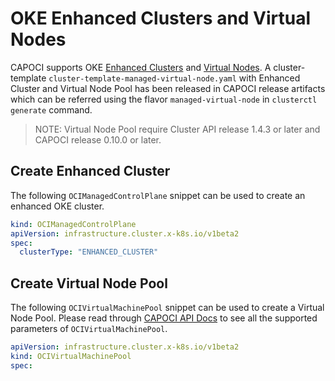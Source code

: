 # OKE Enhanced Clusters and Virtual Nodes

CAPOCI supports OKE [Enhanced Clusters][enhanced-cluster] and [Virtual Nodes][virtual-node-pool]. A cluster-template 
`cluster-template-managed-virtual-node.yaml` with Enhanced Cluster and Virtual Node Pool has been released in 
CAPOCI release artifacts which can be referred using  the flavor `managed-virtual-node` in `clusterctl generate` 
command.

> NOTE: Virtual Node Pool require Cluster API release 1.4.3 or later and CAPOCI release 0.10.0 or later.

## Create Enhanced Cluster
The following `OCIManagedControlPlane` snippet can be used to create an enhanced OKE cluster.

```yaml
kind: OCIManagedControlPlane
apiVersion: infrastructure.cluster.x-k8s.io/v1beta2
spec:
  clusterType: "ENHANCED_CLUSTER"
```

## Create Virtual Node Pool

The following `OCIVirtualMachinePool` snippet can be used to create a Virtual Node Pool. Please read through [CAPOCI 
API Docs][api-docs] to see all the supported parameters of `OCIVirtualMachinePool`.

```yaml
apiVersion: infrastructure.cluster.x-k8s.io/v1beta2
kind: OCIVirtualMachinePool
spec:
```

[enhanced-cluster]: https://docs.oracle.com/en-us/iaas/Content/ContEng/Tasks/contengcomparingenhancedwithbasicclusters_topic.htm
[virtual-node-pool]: https://docs.oracle.com/en-us/iaas/Content/ContEng/Tasks/contengworkingwithvirtualnodes.htm
[api-docs]: ../reference/api-reference.md
